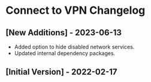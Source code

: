 # Connect to VPN Changelog

## [New Additions] - 2023-06-13

- Added option to hide disabled network services.
- Updated internal dependency packages.

## [Initial Version] - 2022-02-17
